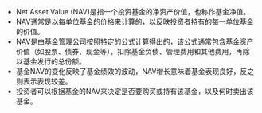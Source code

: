 

- Net Asset Value (NAV)是指一个投资基金的净资产价值，也称作基金净值。
- NAV通常是以每单位基金的价格来计算的，以反映投资者持有的每一单位基金的价值。
- NAV是由基金管理公司按照特定的公式计算得出的，该公式通常包含基金资产价值（如股票、债券、现金等），扣除基金负债、管理费用和其他费用，再除以基金发行的总份额。
- 基金NAV的变化反映了基金绩效的波动，NAV增长意味着基金表现良好，反之则表示表现较差。
- 投资者可以根据基金的NAV来决定是否要购买或持有该基金，以及何时卖出该基金。